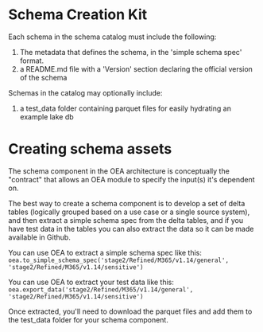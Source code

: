 # Schema Creation Kit
Each schema in the schema catalog must include the following:
1) The metadata that defines the schema, in the 'simple schema spec' format.
2) a README.md file with a 'Version' section declaring the official version of the schema

Schemas in the catalog may optionally include:
1) a test_data folder containing parquet files for easily hydrating an example lake db

# Creating schema assets
The schema component in the OEA architecture is conceptually the "contract" that allows an OEA module to specify the input(s) it's dependent on.

The best way to create a schema component is to develop a set of delta tables (logically grouped based on a use case or a single source system), and then extract a simple schema spec from the delta tables, and if you have test data in the tables you can also extract the data so it can be made available in Github.

You can use OEA to extract a simple schema spec like this:\
`oea.to_simple_schema_spec('stage2/Refined/M365/v1.14/general', 'stage2/Refined/M365/v1.14/sensitive')`

You can use OEA to extract your test data like this:\
`oea.export_data('stage2/Refined/M365/v1.14/general', 'stage2/Refined/M365/v1.14/sensitive')`

Once extracted, you'll need to download the parquet files and add them to the test_data folder for your schema component.
